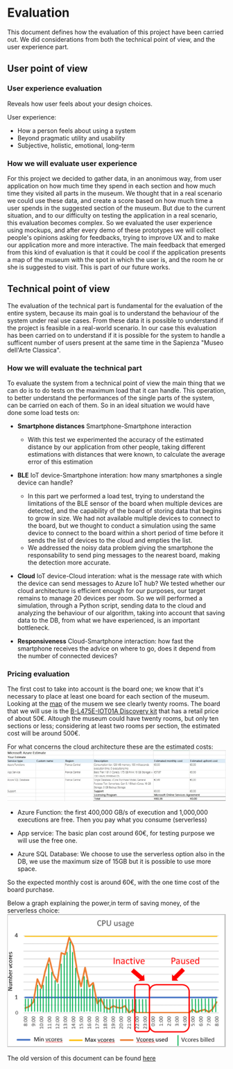 # Evaluation

This document defines how the evaluation of this project have been carried out. We did considerations from both the technical point of view, and the user experience part.

## User point of view

### User experience evaluation

Reveals how user feels about your design choices.

User experience:

* How a person feels about using a system
* Beyond pragmatic utility and usability
* Subjective, holistic, emotional, long-term

### How we will evaluate user experience

For this project we decided to gather data, in an anonimous way, from user application on how much time they spend in each section and how much time they visited all parts in the museum.
We thought that in a real scenario we could use these data, and create a score based on how much time a user spends in the suggested section of the museum. But due to the current situation, and to our difficulty on testing the application in a real scenario, this evaluation becomes complex.
So we evaluated the user experience using mockups, and after every demo of these prototypes we will collect people's opinions asking for feedbacks, trying to improve UX and to make our application more and more interactive. The main feedback that emerged from this kind of evaluation is that it could be cool if the application presents a map of the museum with the spot in which the user is, and the room he or she is suggested to visit. This is part of our future works.

## Technical point of view

The evaluation of the technical part is fundamental for the evaluation of the entire system, because its main goal is to understand the behaviour of the system under real use cases. From these data it is possible to understand if the project is feasible in a real-world scenario. In our case this evaluation has been carried on to understand if it is possible for the system to handle a sufficent number of users present at the same time in the Sapienza "Museo dell'Arte Classica".

### How we will evaluate the technical part

To evaluate the system from a technical point of view the main thing that we can do is to do tests on the maximum load that it can handle. This operation, to better understand the performances of the single parts of the system, can be carried on each of them. So in an ideal situation we would have done some load tests on:

* **Smartphone distances** Smartphone-Smartphone interaction
    * With this test we experimented the accuracy of the estimated distance by our application from other people, taking different estimations with distances that were known, to calculate the average error of this estimation

* **BLE** IoT device-Smartphone interation: how many smartphones a single device can handle?
  * In this part we performed a load test, trying to understand the limitations of the BLE sensor of the board when multiple devices are detected, and the capability of the board of storing data that begins to grow in size. We had not available multiple devices to connect to the board, but we thought to conduct a simulation using the same device to connect to the board within a short period of time before it sends the list of devices to the cloud and empties the list.
  * We addressed the noisy data problem giving the smartphone the responsability to send ping messages to the nearest board, making the detection more accurate.
* **Cloud** IoT device-Cloud interation: what is the message rate with which the device can send messages to Azure IoT hub?
We tested whether our cloud architecture is efficient enough for our purposes, our target remains to manage 20 devices per room. So we will performed a simulation, through a Python script, sending data to the cloud and analyzing the behaviour of our algorithm, taking into account that saving data to the DB, from what we have experienced, is an important bottleneck.
* **Responsiveness** Cloud-Smartphone interaction: how fast the smartphone receives the advice on where to go, does it depend from the number of connected devices?


### Pricing evaluation

The first cost to take into account is the board one; we know that it's necessary to place at least one board for each section of the museum. Looking at the [map](Images/planimetry.jpg) of the musem we see clearly twenty rooms. The board that we will use is the [B-L475E-IOT01A Discovery kit](https://www.st.com/en/evaluation-tools/b-l475e-iot01a.html) that has a retail price of about 50€. Altough the museum could have twenty rooms, but only ten sections or less; considering at least two rooms per section, the estimated cost will be around 500€.

For what concerns the cloud architecture these are the estimated costs:
![pricing](Images/pricing.jpg)

* Azure Function: the first 400,000 GB/s of execution and 1,000,000 executions are free. Then you pay what you consume (serverless)

* App service: The basic plan cost around 60€, for testing purpose we will use the free one.

* Azure SQL Database: We choose to use the serverless option also in the DB, we use the maximum size of 15GB but it is possible to use more space.

So the expected monthly cost is around 60€, with the one time cost of the board purchase.

Below a graph explaining the power,in term of saving money, of the serverless choice:
![serverless](Images/serverless-billing.png)

The old version of this document can be found [here](OlderVersions/Evaluation02)
